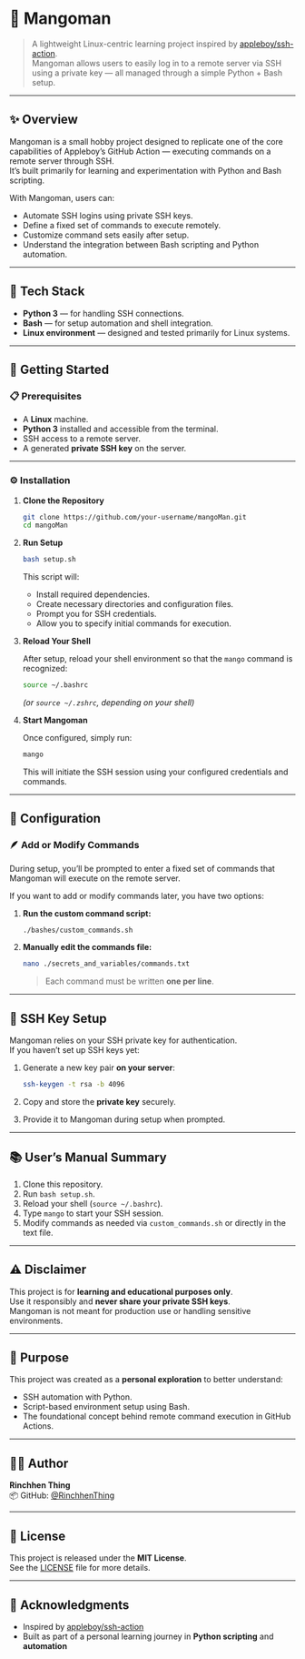 # 🥭 Mangoman

> A lightweight Linux-centric learning project inspired by [appleboy/ssh-action](https://github.com/appleboy/ssh-action).  
> Mangoman allows users to easily log in to a remote server via SSH using a private key — all managed through a simple Python + Bash setup.

---

## ✨ Overview

Mangoman is a small hobby project designed to replicate one of the core capabilities of Appleboy’s GitHub Action — executing commands on a remote server through SSH.  
It’s built primarily for learning and experimentation with Python and Bash scripting.

With Mangoman, users can:
- Automate SSH logins using private SSH keys.
- Define a fixed set of commands to execute remotely.
- Customize command sets easily after setup.
- Understand the integration between Bash scripting and Python automation.

---

## 🧩 Tech Stack

- **Python 3** — for handling SSH connections.
- **Bash** — for setup automation and shell integration.
- **Linux environment** — designed and tested primarily for Linux systems.

---

## 🚀 Getting Started

### 📋 Prerequisites
- A **Linux** machine.
- **Python 3** installed and accessible from the terminal.
- SSH access to a remote server.
- A generated **private SSH key** on the server.

---

### ⚙️ Installation

1. **Clone the Repository**

   ```bash
   git clone https://github.com/your-username/mangoMan.git
   cd mangoMan
   ```

2. **Run Setup**

   ```bash
   bash setup.sh
   ```

   This script will:
   - Install required dependencies.
   - Create necessary directories and configuration files.
   - Prompt you for SSH credentials.
   - Allow you to specify initial commands for execution.

3. **Reload Your Shell**

   After setup, reload your shell environment so that the `mango` command is recognized:

   ```bash
   source ~/.bashrc
   ```
   *(or `source ~/.zshrc`, depending on your shell)*

4. **Start Mangoman**

   Once configured, simply run:

   ```bash
   mango
   ```

   This will initiate the SSH session using your configured credentials and commands.

---

## 🧰 Configuration

### 🪶 Add or Modify Commands

During setup, you’ll be prompted to enter a fixed set of commands that Mangoman will execute on the remote server.

If you want to add or modify commands later, you have two options:

1. **Run the custom command script:**

   ```bash
   ./bashes/custom_commands.sh
   ```

2. **Manually edit the commands file:**

   ```bash
   nano ./secrets_and_variables/commands.txt
   ```

   > Each command must be written **one per line**.

---

## 🔑 SSH Key Setup

Mangoman relies on your SSH private key for authentication.  
If you haven’t set up SSH keys yet:

1. Generate a new key pair **on your server**:

   ```bash
   ssh-keygen -t rsa -b 4096
   ```
2. Copy and store the **private key** securely.
3. Provide it to Mangoman during setup when prompted.

---

## 📚 User’s Manual Summary

1. Clone this repository.  
2. Run `bash setup.sh`.  
3. Reload your shell (`source ~/.bashrc`).  
4. Type `mango` to start your SSH session.  
5. Modify commands as needed via `custom_commands.sh` or directly in the text file.  

---

## ⚠️ Disclaimer

This project is for **learning and educational purposes only**.  
Use it responsibly and **never share your private SSH keys**.  
Mangoman is not meant for production use or handling sensitive environments.

---

## 🧪 Purpose

This project was created as a **personal exploration** to better understand:
- SSH automation with Python.
- Script-based environment setup using Bash.
- The foundational concept behind remote command execution in GitHub Actions.

---

## 🧑‍💻 Author

**Rinchhen Thing**  
📦 GitHub: [@RinchhenThing](https://github.com/RinchhenThing)

---

## 📄 License

This project is released under the **MIT License**.  
See the [LICENSE](./LICENSE) file for more details.

---

## 🌟 Acknowledgments

- Inspired by [appleboy/ssh-action](https://github.com/appleboy/ssh-action)  
- Built as part of a personal learning journey in **Python scripting** and **automation**

